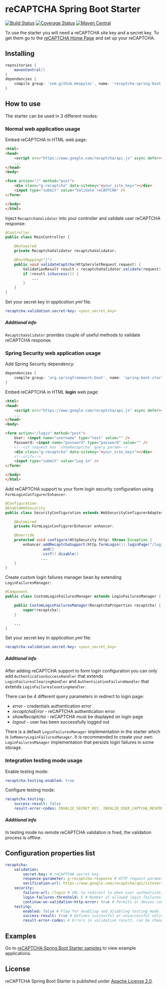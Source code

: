 # reCAPTCHA Spring Boot Starter
[![Build Status](https://travis-ci.org/mkopylec/recaptcha-spring-boot-starter.svg?branch=master)](https://travis-ci.org/mkopylec/recaptcha-spring-boot-starter)
[![Coverage Status](https://coveralls.io/repos/mkopylec/recaptcha-spring-boot-starter/badge.svg?branch=master&service=github)](https://coveralls.io/github/mkopylec/recaptcha-spring-boot-starter?branch=master)
[![Maven Central](https://maven-badges.herokuapp.com/maven-central/com.github.mkopylec/recaptcha-spring-boot-starter/badge.svg?style=flat)](https://maven-badges.herokuapp.com/maven-central/com.github.mkopylec/recaptcha-spring-boot-starter)

To use the starter you will need a reCAPTCHA site key and a secret key.
To get them go to the [reCAPTCHA Home Page](https://www.google.com/recaptcha/intro/index.html) and set up your reCAPTCHA.

## Installing

```gradle
repositories {
    mavenCentral()
}
dependencies {
    compile group: 'com.github.mkopylec', name: 'recaptcha-spring-boot-starter', version: '2.1.1'
}
```

## How to use
The starter can be used in 3 different modes:

### Normal web application usage
Embed reCAPTCHA in HTML web page:

```html
<html>
<head>
    <script src="https://www.google.com/recaptcha/api.js" async defer></script>
    ...
</head>
<body>

<form action="/" method="post">
    <div class="g-recaptcha" data-sitekey="<your_site_key>"></div>
    <input type="submit" value="Validate reCAPTCHA" />
</form>

</body>
</html>
```

Inject `RecaptchaValidator` into your controller and validate user reCAPTCHA response:

```java
@Controller
public class MainController {

    @Autowired
    private RecaptchaValidator recaptchaValidator;

    @PostMapping("/")
    public void validateCaptcha(HttpServletRequest request) {
        ValidationResult result = recaptchaValidator.validate(request);
        if (result.isSuccess()) {
            ...
        }
    }
}
```

Set your secret key in _application.yml_ file:

```yaml
recaptcha.validation.secret-key: <your_secret_key>
```

##### Additional info
`RecaptchaValidator` provides couple of useful methods to validate reCAPTCHA response.

### Spring Security web application usage
Add Spring Security dependency:

```gradle
dependencies {
    compile group: 'org.springframework.boot', name: 'spring-boot-starter-security', version: '2.0.1.RELEASE'
}
```

Embed reCAPTCHA in HTML **login** web page:

```html
<html>
<head>
    <script src="https://www.google.com/recaptcha/api.js" async defer></script>
    ...
</head>
<body>

<form action="/login" method="post">
    User: <input name="username" type="text" value="" />
    Password: <input name="password" type="password" value="" />
    <!--<if request has 'showRecaptcha' query param>-->
    <div class="g-recaptcha" data-sitekey="<your_site_key>"></div>
    <!--</if>-->
    <input type="submit" value="Log in" />
</form>

</body>
</html>
```

Add reCAPTCHA support to your form login security configuration using `FormLoginConfigurerEnhancer`.

```java
@Configuration
@EnableWebSecurity
public class SecurityConfiguration extends WebSecurityConfigurerAdapter {

    @Autowired
    private FormLoginConfigurerEnhancer enhancer;

    @Override
    protected void configure(HttpSecurity http) throws Exception {
        enhancer.addRecaptchaSupport(http.formLogin()).loginPage("/login")
                .and()
                .csrf().disable()
                ...
    }
}
```

Create custom login failures manager bean by extending `LoginFailuresManager`:

```java
@Component
public class CustomLoginFailuresManager extends LoginFailuresManager {

    public CustomLoginFailuresManager(RecaptchaProperties recaptcha) {
        super(recaptcha);
    }

    ...
}
```

Set your secret key in _application.yml_ file:

```yaml
recaptcha.validation.secret-key: <your_secret_key>
```

##### Additional info
After adding reCAPTCHA support to form login configuration you can only add `AuthenticationSuccessHandler` that extends
`LoginFailuresClearingHandler` and `AuthenticationFailureHandler` that extends `LoginFailuresCountingHandler`.

There can be 4 different query parameters in redirect to login page:
 - _error_ - credentials authentication error
 - _recaptchaError_ - reCAPTCHA authentication error
 - _showRecaptcha_ - reCAPTCHA must be displayed on login page
 - _logout_ - user has been successfully logged out

There is a default `LoginFailuresManager` implementation in the starter which is `InMemoryLoginFailuresManager`.
It is recommended to create your own `LoginFailuresManager` implementation that persists login failures in some storage.

### Integration testing mode usage
Enable testing mode:

```yaml
recaptcha.testing.enabled: true
```

Configure testing mode:

```yaml
recaptcha.testing:
    success-result: false
    result-error-codes: INVALID_SECRET_KEY, INVALID_USER_CAPTCHA_RESPONSE
```

##### Additional info
In testing mode no remote reCAPTCHA validation is fired, the validation process is offline.

## Configuration properties list

```yaml
recaptcha:
    validation:
        secret-key: # reCAPTCHA secret key.
        response-parameter: g-recaptcha-response # HTTP request parameter name containing user reCAPTCHA response.
        verification-url: https://www.google.com/recaptcha/api/siteverify # reCAPTCHA validation endpoint.
    security:
        failure-url: /login # URL to redirect to when user authentication fails.
        login-failures-threshold: 5 # Number of allowed login failures before reCAPTCHA must be displayed.
        continue-on-validation-http-error: true # Permits or denies continuing user authentication process after reCAPTCHA validation fails because of HTTP error.
    testing:
        enabled: false # Flag for enabling and disabling testing mode.
        success-result: true # Defines successful or unsuccessful validation result, can be changed during tests.
        result-error-codes: # Errors in validation result, can be changed during tests.
```

## Examples
Go to [reCAPTCHA Spring Boot Starter samples](https://github.com/mkopylec/recaptcha-spring-boot-starter-samples) to view example applications.

## License
reCAPTCHA Spring Boot Starter is published under [Apache License 2.0](http://www.apache.org/licenses/LICENSE-2.0).

